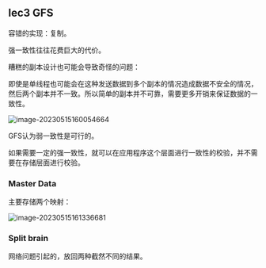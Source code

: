 ## lec3 GFS

容错的实现：复制。

强一致性往往花费巨大的代价。

糟糕的副本设计也可能会导致奇怪的问题：

即使是单线程也可能会在这种发送数据到多个副本的情况造成数据不安全的情况，然后两个副本并不一致。所以简单的副本并不可靠，需要更多开销来保证数据的一致性。

![image-20230515160054664](https://gitee.com/moni_world/pic_bed/raw/master/img/image-20230515160054664.png)

GFS认为弱一致性是可行的。

如果需要一定的强一致性，就可以在应用程序这个层面进行一致性的校验，并不需要在存储层面进行校验。



### Master Data

主要存储两个映射：

![image-20230515161336681](https://gitee.com/moni_world/pic_bed/raw/master/img/image-20230515161336681.png)



### Split brain

网络问题引起的，放回两种截然不同的结果。